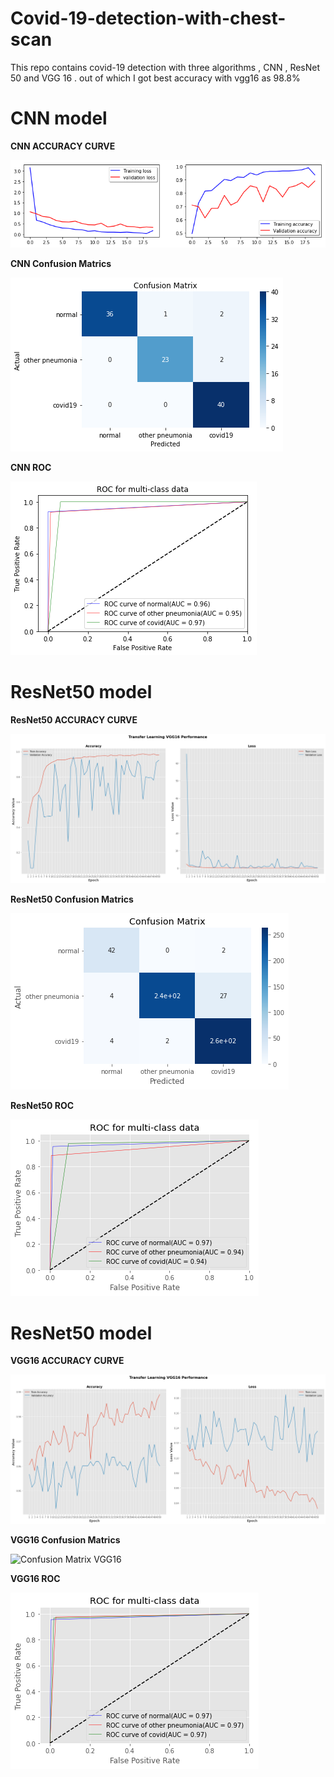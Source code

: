 # Covid-19-detection-with-chest-scan
This repo contains covid-19 detection with three algorithms , CNN , ResNet 50  and VGG 16 . out of which I got best accuracy with vgg16 as 98.8%

# CNN model

**CNN ACCURACY CURVE**

![Accuracy CNN](CNN%20run/Acc_CNN.png)

**CNN Confusion Matrics**

![Confusion Matrix CNN](CNN%20run/Confusion_Matrix_CNN.png)

**CNN ROC**

![CNN ROC](CNN%20run/ROC_cnn.png)



# ResNet50 model

**ResNet50 ACCURACY CURVE**

![Accuracy ResNet50](Transfer_Learning_ResNet50_GPU/Acc_&_loss_RN50.png)

**ResNet50 Confusion Matrics**

![Confusion Matrix ResNet50](Transfer_Learning_ResNet50_GPU/Confusion%20Matrix_RN50.png)

**ResNet50 ROC**

![ResNet50 ROC](Transfer_Learning_ResNet50_GPU/ROC_RN50.png)


# ResNet50 model

**VGG16 ACCURACY CURVE**

![Accuracy VGG16](TransferLearning_VGG16_GPU/Accuracy%20curve_TL.png)

**VGG16 Confusion Matrics**

![Confusion Matrix VGG16](ransferLearning_VGG16_GPU/Confudion%20Matrix_TL.png)

**VGG16 ROC**

![ROC VGG16](TransferLearning_VGG16_GPU/ROC_TL.png)
